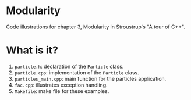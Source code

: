 # Modularity
Code illustrations for chapter 3, Modularity in Stroustrup's
"A tour of C++".

# What is it?
1. `particle.h`: declaration of the `Particle` class.
1. `particle.cpp`: implementation of the `Particle` class.
1. `particles_main.cpp`: main function for the particles application.
1. `fac.cpp`: illustrates exception handling.
1. `Makefile`: make file for these examples.
